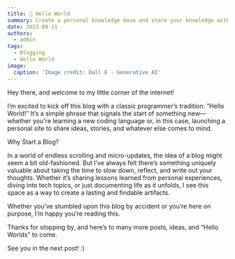 ```yaml
---
title: 🙌 Hello World
summary: Create a personal knowledge base and share your knowledge with your peers.
date: 2023-09-11
authors:
  - admin
tags:
  - Blogging
  - Hello World
image:
  caption: 'Image credit: Dall E - Generative AI'
---
```


Hey there, and welcome to my little corner of the internet!

I’m excited to kick off this blog with a classic programmer’s tradition: “Hello World!” It’s a simple phrase that signals the start of something new—whether you're learning a new coding language or, in this case, launching a personal site to share ideas, stories, and whatever else comes to mind.

Why Start a Blog?

In a world of endless scrolling and micro-updates, the idea of a blog might seem a bit old-fashioned. But I’ve always felt there’s something uniquely valuable about taking the time to slow down, reflect, and write out your thoughts. Whether it’s sharing lessons learned from personal experiences, diving into tech topics, or just documenting life as it unfolds, I see this space as a way to create a lasting and findable artifacts.

Whether you’ve stumbled upon this blog by accident or you’re here on purpose, I’m happy you’re reading this. 

Thanks for stopping by, and here’s to many more posts, ideas, and “Hello Worlds” to come.

See you in the next post! :)